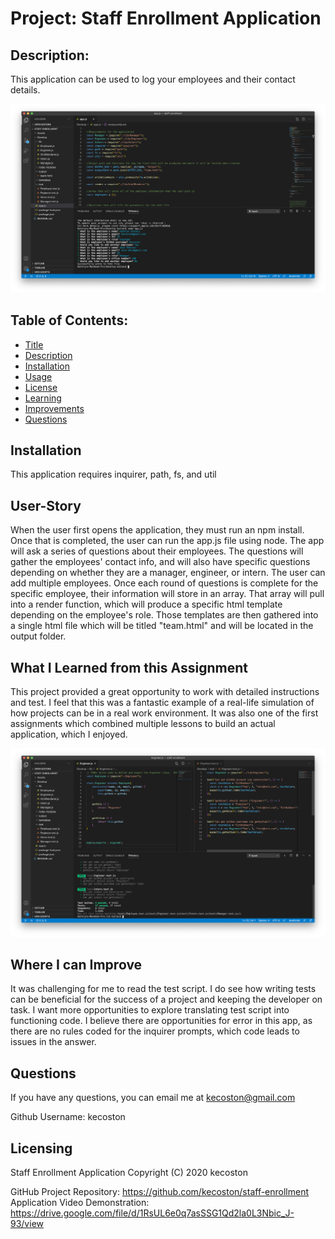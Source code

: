 
  # Project: Staff Enrollment Application 

  ## Description: 
  This application can be used to log your employees and their contact details.
  
  <img src="/Assets/staff-enrollment-node-run.jpg" alt="app-run-success">

  ## Table of Contents:
  
  * [Title](#Project)
  * [Description](#Description)
  * [Installation](#Installation) 
  * [Usage](#User-Story)
  * [License](#License)
  * [Learning](#What-I-Learned-from-this-Assignment)
  * [Improvements](#Where-I-can-Improve)
  * [Questions](#Questions)

  ## Installation 
  This application requires inquirer, path, fs, and util

  ## User-Story 
  When the user first opens the application, they must run an npm install. Once that is completed, the user can run the app.js file using node. The app will ask a series of questions about their employees. The questions will gather the employees' contact info, and will also have specific questions depending on whether they are a manager, engineer, or intern. The user can add multiple employees. Once each round of questions is complete for the specific employee, their information will store in an array. That array will pull into a render function, which will produce a specific html template depending on the employee's role. Those templates are then gathered into a single html file which will be titled "team.html" and will be located in the output folder. 

## What I Learned from this Assignment
This project provided a great opportunity to work with detailed instructions and test. I feel that this was a fantastic example of a real-life simulation of how projects can be in a real work environment. It was also one of the first assignments which combined multiple lessons to build an actual application, which I enjoyed. 

  <img src="/Assets/staff-enrollment-npm-test.jpg" alt="npm-test">

## Where I can Improve
It was challenging for me to read the test script. I do see how writing tests can be beneficial for the success of a project and keeping the developer on task. I want more opportunities to explore translating test script into functioning code. I believe there are opportunities for error in this app, as there are no rules coded for the inquirer prompts, which code leads to issues in the answer. 

  ## Questions 
  If you have any questions, you can email me at kecoston@gmail.com

  Github Username: kecoston 

  ## Licensing

  Staff Enrollment Application   Copyright (C) 2020 kecoston

  GitHub Project Repository: https://github.com/kecoston/staff-enrollment
  Application Video Demonstration: https://drive.google.com/file/d/1RsUL6e0q7asSSG1Qd2la0L3Nbic_J-93/view

